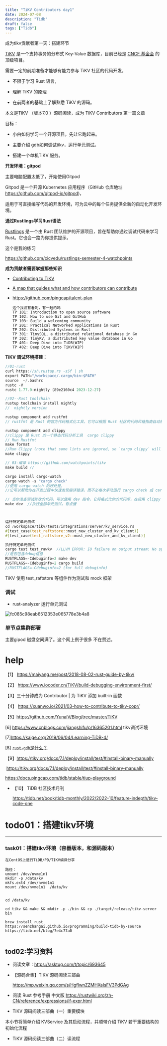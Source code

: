 ```yaml
---
title: "TiKV Contributors day1"
date: 2024-07-08
description: "Tidb"
draft: false
tags: ["Tidb"]
---
```






成为tikv贡献者第一天：搭建环节

[TiKV](https://github.com/tikv/tikv) 是一个支持事务的分布式 Key-Value 数据库，目前已经是 [CNCF 基金会](https://www.cncf.io/projects/) 的顶级项目。

需要一定的前期准备才能够有能力参与 TiKV 社区的代码开发，

- 不限于学习 Rust 语言，

- 理解 TiKV 的原理
- 在前两者的基础上了解熟悉 TiKV 的源码。



本文是TiKV （版本7.0 ）源码阅读，成为 TiKV Contributors 第一篇文章

目标：

- 小白如何学习一个开源项目，先让它跑起来。

- 主要介绍 gdb如何调试tikv，运行单元测试。

- 搭建一个单机TiKV 服务。

  

**开发环境：gitpod**  



主要电脑配置太低了，开始使用Gitpod 

Gitpod 是一个开源 Kubernetes 应用程序（GitHub 仓库地址 https://github.com/gitpod-io/gitpod)，

适用于可直接编写代码的开发环境，可为云中的每个任务提供全新的自动化开发环境。



**通过Rustlings学习Rust语法**

[Rustlings](https://github.com/rust-lang/rustlings) 是一个由 Rust 团队维护的开源项目，旨在帮助你通过调试代码来学习 Rust。它也会一路为你提供提示。

这个是我的练习

https://github.com/cicvedu/rustlings-semester-4-watchpoints





**成为贡献者需要掌握那些知识**

- [Contributing to TiKV](https://github.com/watchpoints/tikv/blob/master/CONTRIBUTING.md)

- [A map that guides what and how contributors can contribute](https://github.com/pingcap/tidb-map/blob/master/maps/contribution-map.md#tikv-distributed-transactional-key-value-database)

- https://github.com/pingcap/talent-plan

  

  ~~~shell
  这个我没有看呢，有一起的吗
  TP 101: Introduction to open source software
  TP 102: How to use Git and GitHub
  TP 103: Build a welcoming community
  TP 201: Practical Networked Applications in Rust
  TP 202: Distributed Systems in Rust
  TP 301: TinySQL, a distributed relational database in Go
  TP 302: TinyKV, a distributed key value database in Go
  TP 401: Deep Dive into TiDB(WIP)
  TP 402: Deep Dive into TiKV(WIP)
  ~~~

  

  

**TiKV 调试环境搭建：**

~~~rust
//01-rust
curl https://sh.rustup.rs -sSf | sh
export PATH="/workspace/.cargo/bin:$PATH"
source  ~/.bashrc
rustc -V
rustc 1.77.0-nightly (89e2160c4 2023-12-27)

//02--Rust toolchain
rustup toolchain install nightly
//  nightly version 

rustup component add rustfmt
// rustfmt 是 Rust 的官方代码格式化工具，它可以根据 Rust 社区的代码风格指南自动格式化你的 Rust 代码。

rustup component add clippy
//clippy 是 Rust 的一个静态代码分析工具  cargo clippy 
// Run Rustfmt
make format
//Run Clippy (note that some lints are ignored, so `cargo clippy` will give many false positives)
make clippy

// 03-编译 https://github.com/watchpoints/tikv
make build //

cargo install cargo-watch
cargo watch -s "cargo check"  
//使用 cargo watch 的好处是，
//它可以帮助你在开发过程中快速发现编译错误，而不必每次手动运行 cargo check 或 cargo build

// 当你准备测试修改的代码，可以使用 dev 指令，它将格式化你的代码库，在启用 clippy 的情况下构建，并运行测试
make dev  //执行全部单元测试，有点慢



运行特定单元测试
cd /workspace/tikv/tests/integrations/server/kv_service.rs
#[test_case(test_raftstore::must_new_cluster_and_kv_client)]
#[test_case(test_raftstore_v2::must_new_cluster_and_kv_client)]

执行特定单元测试
cargo test test_rawkv  //LLVM ERROR: IO failure on output stream: No space left on device 30空间没有了。
//是否包含debug信息
RUSTFLAGS=-Cdebuginfo=2 make dev
RUSTFLAGS=-Cdebuginfo=2 cargo build
//RUSTFLAGS=-Cdebuginfo=2 (for full debuginfo)
~~~



TiKV 使用 test_raftstore 等组件作为测试和 mock 框架





### 调试

- rust-analyzer  运行单元测试

![fc085c98eab6512353e065778e3b4a8](D:\db\daily-interview\blog\content\post\tidb\2024\assets\fc085c98eab6512353e065778e3b4a8.png)



### 单节点集群部署 

主要gipod 磁盘空间满了。这个网上例子很多 不在赘述。













# help

【1】 https://maiyang.me/post/2018-08-02-rust-guide-by-tikv/

【2】 https://www.iocoder.cn/TiKV/build-debugging-environment-first/

【3】三十分钟成为 Contributor | 为 TiKV 添加 built-in 函数

【4】 https://xuanwo.io/2021/03-how-to-contribute-to-tikv-copr/

【5】https://github.com/YunaiV/Blog/tree/master/TiKV

 [6] https://www.cnblogs.com/jiangshifu/p/16365201.html tikv调试环境

[7]https://kaige.org/2019/06/04/Learning-TiDB-4/

[8] [`rust-gdb`是什么？](https://github.com/fucking-translation/blog/blob/main/src/lang/rust/14-%E4%BD%BF%E7%94%A8GDB%E8%B0%83%E8%AF%95Rust%E5%BA%94%E7%94%A8.md)

【9】https://tikv.org/docs/7.1/deploy/install/test/#install-binary-manually

​      https://tikv.org/docs/7.1/deploy/install/test/#install-binary-manually

https://docs.pingcap.com/tidb/stable/tiup-playground

- 【10】 TiDB 社区技术月刊

  https://tidb.net/book/tidb-monthly/2022/2022-10/feature-indepth/tikv-code-one









  























# todo01：搭建tikv环境

-------------------------------------------------------------

### task01：搭建tikv环境（容器版本，和源码版本）



~~~
在CentOS上进行TiDB/PD/TIKV编译分享

路径：
umount /dev/nvme1n1
mkdir -p /data/kv
mkfs.ext4 /dev/nvme1n1
mount /dev/nvme1n1  /data/kv


cd /data/kv

cd tikv && make && mkdir -p ./bin && cp ./target/release/tikv-server bin

brew install rust
https://senzhangai.github.io/programming/build-tidb-by-source
https://tidb.net/blog/7e4c77a0


~~~





## tod02:学习资料



- 阅读文章：https://asktug.com/t/topic/693645

- 【源码合集】TiKV 源码阅读三部曲

  https://mp.weixin.qq.com/s/HgflwnZZMHXaIsFV3PdGAg

- 阅读  Rust 参考手册 中文版
  https://rustwiki.org/zh-CN/reference/expressions/if-expr.html

- TiKV 源码阅读三部曲（一）重要模块

本小节将简单介绍 KVService 及其启动流程，并顺带介绍 TiKV 若干重要结构的初始化流程

- TiKV 源码阅读三部曲（二）读流程
